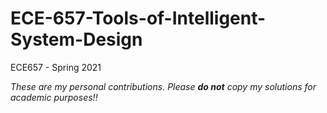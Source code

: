 # ECE-657-Tools-of-Intelligent-System-Design
ECE657 - Spring 2021


_These are my personal contributions. Please **do not** copy my solutions for academic purposes!!_

